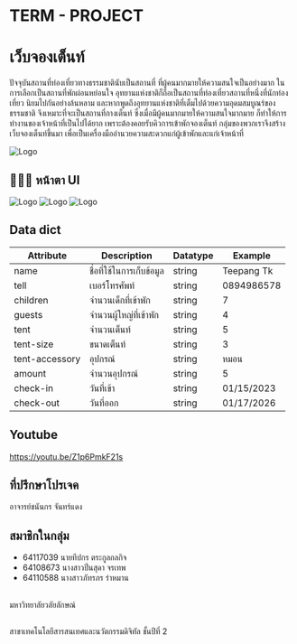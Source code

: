 # TERM - PROJECT

# เว็บจองเต็นท์
ปัจจุบันสถานที่ท่องเที่ยวทางธรรมชาตินับเป็นสถานที่ ที่ผู้คนมากมายให้ความสนใจเป็นอย่างมาก
ในการเลือกเป็นสถานที่พักผ่อนหย่อนใจ อุทยานแห่งชาติก็ถือเป็นสถานที่ท่องเที่ยวสถานที่หนึ่งที่นักท่องเที่ยว
นิยมไปกันอย่างล้นหลาม และหากพูดถึงอุทยานแห่งชาติที่เต็มไปด้วยความอุดมสมบูณร์ของธรรมชาติ จึงเหมาะที่จะเป็นสถานที่กางเต็นท์
ซึ่งเมื่อมีผู้คนมากมายให้ความสนใจมากมาย ก็ทำให้การทำงานของเจ้าหน้าที่เป็นไปได้ยาก 
เพราะต้องคอยรับคิวการเข้าพักจองเต็นท์ กลุ่มของพวกเราจึงสร้างเว็บจองเต็นท์ขึ้นมา เพื่อเป็นเครื่องมืออำนวยความสะดวกแก่ผู้เข้าพักและแก่เจ้าหน้าที่


![Logo](https://cms.dmpcdn.com/travel/2022/06/29/7c0d47a0-f767-11ec-99fd-db3af2a5f38c_webp_original.jpg)

## 🧑🏻‍💻 หน้าตา UI

![Logo](https://sv1.img.in.th/TdcaJ.png)
![Logo](https://sv1.img.in.th/TdtBp.png)
![Logo](https://sv1.img.in.th/Tdyrg.png)

## Data dict
| Attribute |Description |  Datatype | Example |
|----------|----------|----------|----------|
| name    | ชื่อที่ใช้ในการเก็บข้อมูล   | string   | Teepang Tk   |
| tell    | เบอร์โทรศัพท์   | string   | 0894986578   |
| children    | จำนวนเด็กที่เข้าพัก  | string  | 7   |
| guests   | จำนวนผู้ใหญ่ที่เข้าพัก   | string   | 4   |
| tent   | จำนวนเต็นท์   | string  | 5  |
| tent-size   | ขนาดเต็นท์  | string  | 3  |
| tent-accessory   | อุปกรณ์   | string  | หมอน   |
| amount   | จำนวนอุปกรณ์  | string   | 5   |
| check-in   | วันที่เข้า   |string   | 01/15/2023   |
| check-out  | วันที่ออก  | string   | 01/17/2026  |

## Youtube
https://youtu.be/Z1p6PmkF21s


##  ที่ปรึกษาโปรเจค
อาจารย์ชนันกร จันทร์แดง

## สมาชิกในกลุ่ม
- 64117039	นายทีปกร ตระกูลกลกิจ
- 64108673	นางสาวปิ่นสุดา จรเทพ
- 64110588	นางสาวภัทรภร ร่าหมาน

## 
มหาวิทยาลัยวลัยลักษณ์

##
สาขาเทคโนโลยีสารสนเทศและนวัตกรรมดิจิทัล ชั้นปีที่ 2 
